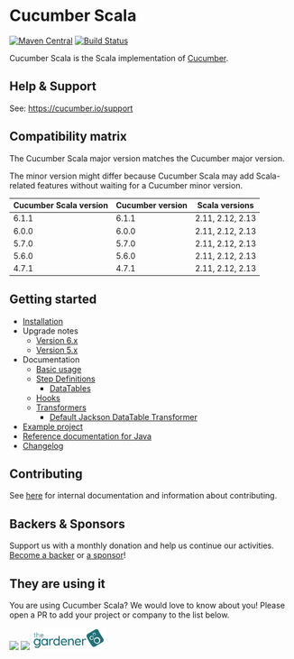 # Cucumber Scala

[![Maven Central](https://img.shields.io/maven-central/v/io.cucumber/cucumber-scala_2.13.svg?label=Maven%20Central)](https://search.maven.org/search?q=g:%22io.cucumber%22%20AND%20a:%22cucumber-scala_2.13%22)
[![Build Status](https://travis-ci.org/cucumber/cucumber-jvm-scala.svg?branch=master)](https://travis-ci.org/cucumber/cucumber-jvm-scala)

Cucumber Scala is the Scala implementation of [Cucumber](https://cucumber.io/).

## Help & Support

See: https://cucumber.io/support

## Compatibility matrix

The Cucumber Scala major version matches the Cucumber major version.

The minor version might differ because Cucumber Scala may add Scala-related features without waiting for a Cucumber minor version.

| Cucumber Scala version | Cucumber version | Scala versions   |
|------------------------|------------------|------------------|
| 6.1.1                  | 6.1.1            | 2.11, 2.12, 2.13 |
| 6.0.0                  | 6.0.0            | 2.11, 2.12, 2.13 |
| 5.7.0                  | 5.7.0            | 2.11, 2.12, 2.13 |
| 5.6.0                  | 5.6.0            | 2.11, 2.12, 2.13 |
| 4.7.1                  | 4.7.1            | 2.11, 2.12, 2.13 |

## Getting started

- [Installation](./docs/install.md)
- Upgrade notes
  - [Version 6.x](docs/upgrade_v6.md)
  - [Version 5.x](docs/upgrade_v5.md)
- Documentation
  - [Basic usage](docs/usage.md)
  - [Step Definitions](docs/step_definitions.md)
    - [DataTables](docs/datatables.md)
  - [Hooks](docs/hooks.md)
  - [Transformers](docs/transformers.md)
    - [Default Jackson DataTable Transformer](docs/default_jackson_datatable_transformer.md)
- [Example project](examples/README.md)
- [Reference documentation for Java](https://docs.cucumber.io/docs/cucumber/)
- [Changelog](CHANGELOG.md)

## Contributing

See [here](CONTRIBUTING.md) for internal documentation and information about contributing.

## Backers & Sponsors

Support us with a monthly donation and help us continue our activities. [Become a backer](https://opencollective.com/cucumber#backer) or [a sponsor](https://opencollective.com/cucumber#sponsor)!

## They are using it

You are using Cucumber Scala? We would love to know about you! Please open a PR to add your project or company to the list below.

<img src="https://4fle1816f3va1wuk891mb5nk-wpengine.netdna-ssl.com/wp-content/uploads/2019/11/logo-1024x189-1.jpg" height="40" /> <img src="https://engineering.teads.com/wp-content/uploads/2019/07/Teads_logo_Black.svg" height="40" /> <img src="https://raw.githubusercontent.com/KelkooGroup/theGardener/master/public/images/logo.png" height="40" />
